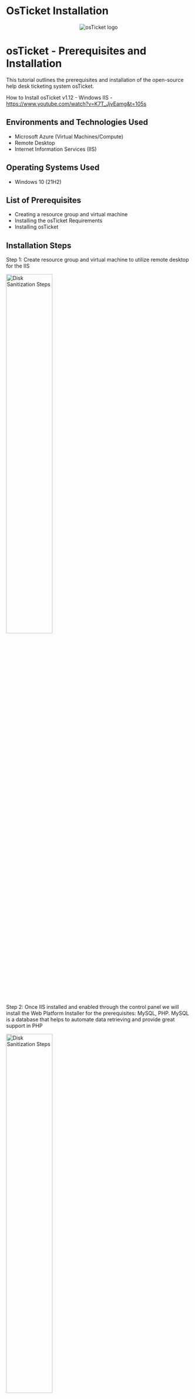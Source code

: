 # OsTicket Installation
<p align="center">
<img src="https://i.imgur.com/Clzj7Xs.png" alt="osTicket logo"/>
</p>

<h1>osTicket - Prerequisites and Installation</h1>
This tutorial outlines the prerequisites and installation of the open-source help desk ticketing system osTicket.<br />

How to Install osTicket v1.12 - Windows IIS - https://www.youtube.com/watch?v=K7T_JjvEamg&t=105s


<h2>Environments and Technologies Used</h2>

- Microsoft Azure (Virtual Machines/Compute)
- Remote Desktop
- Internet Information Services (IIS)

<h2>Operating Systems Used </h2>

- Windows 10</b> (21H2)

<h2>List of Prerequisites</h2>

- Creating a resource group and virtual machine
- Installing the osTicket Requirements
- Installing osTicket

<h2>Installation Steps</h2>

<p>
Step 1: Create resource group and virtual machine to utilize remote desktop for the IIS 
<p>  
  
<img src= "https://i.imgur.com/4Kq3gnf.png" height="50%" width="50%" alt="Disk Sanitization Steps"/>
</p>
<p>

</p>
<br />
Step 2: Once IIS installed and enabled through the control panel we will install the Web Platform Installer for the prerequisites: 
MySQL, PHP. MySQL is a database that helps to automate data retrieving and provide great support in PHP

<p>
<p>
<img src= "https://i.imgur.com/f8TpMhk.png" height="50%" width="50%" alt="Disk Sanitization Steps"/> <img src= "https://i.imgur.com/Drf5PG5.png" height="50%" width="50%" alt="Disk Sanitization Steps"/>

</p> 
<p>

</p>
<br />
Step 3: After intsalling and enabling MySQL and PHP. We will now install osTicket v1.15.8, Reload IIS stop and start the server. On the right click "Browse*80"

<p>
<img src= "https://i.imgur.com/w8whqWt.png" height="50%" width="50%" alt="Disk Sanitization Steps"/>
  
<img src= "https://i.imgur.com/JhMnXr2.png" height="50%" width="50%" alt="Disk Sanitization Steps"/>
<p>
</p>
<p>
</p>
<br />
